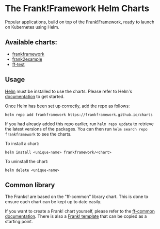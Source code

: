 # The Frank!Framework Helm Charts

Popular applications, build on top of the [Frank!Framework](https://frankframework.org), ready to launch on Kubernetes using Helm.

## Available charts:

* [frankframework](/charts/frankframework/README.md)
* [frank2example](/charts/frank2example/README.md)
* [ff-test](/charts/ff-test/README.md)

## Usage

[Helm](https://helm.sh) must be installed to use the charts.  Please refer to
Helm's [documentation](https://helm.sh/docs) to get started.

Once Helm has been set up correctly, add the repo as follows:

```shell
helm repo add frankframework https://frankframework.github.io/charts
```

If you had already added this repo earlier, run `helm repo update` to retrieve
the latest versions of the packages.  You can then run `helm search repo
frankframework` to see the charts.

To install a chart:

```shell
helm install <unique-name> frankframework/<chart>
```

To uninstall the chart:

```shell
helm delete <unique-name>
```

## Common library

The Franks! are based on the "ff-common" library chart. This is done to ensure each chart can be kept up to date easily. 

If you want to create a Frank! chart yourself, please refer to the [ff-common documentation](/charts/frankframework/README.md). There is also a [Frank! template](/ff-template/README.md) that can be copied as a starting point.